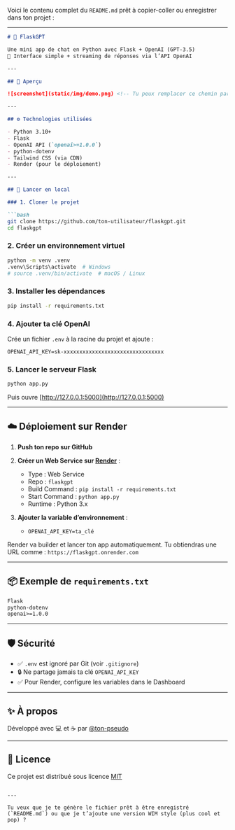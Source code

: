 Voici le contenu complet du `README.md` prêt à copier-coller ou enregistrer dans ton projet :

---

````markdown
# 🧠 FlaskGPT

Une mini app de chat en Python avec Flask + OpenAI (GPT-3.5)  
💬 Interface simple + streaming de réponses via l’API OpenAI

---

## 🚀 Aperçu

![screenshot](static/img/demo.png) <!-- Tu peux remplacer ce chemin par une image réelle ou le supprimer -->

---

## ⚙️ Technologies utilisées

- Python 3.10+
- Flask
- OpenAI API (`openai>=1.0.0`)
- python-dotenv
- Tailwind CSS (via CDN)
- Render (pour le déploiement)

---

## 🧪 Lancer en local

### 1. Cloner le projet

```bash
git clone https://github.com/ton-utilisateur/flaskgpt.git
cd flaskgpt
````

### 2. Créer un environnement virtuel

```bash
python -m venv .venv
.venv\Scripts\activate  # Windows
# source .venv/bin/activate  # macOS / Linux
```

### 3. Installer les dépendances

```bash
pip install -r requirements.txt
```

### 4. Ajouter ta clé OpenAI

Crée un fichier `.env` à la racine du projet et ajoute :

```env
OPENAI_API_KEY=sk-xxxxxxxxxxxxxxxxxxxxxxxxxxxxxxxx
```

### 5. Lancer le serveur Flask

```bash
python app.py
```

Puis ouvre [http://127.0.0.1:5000](http://127.0.0.1:5000)

---

## ☁️ Déploiement sur Render

1. **Push ton repo sur GitHub**
2. **Créer un Web Service sur [Render](https://render.com)** :

   * Type : Web Service
   * Repo : `flaskgpt`
   * Build Command : `pip install -r requirements.txt`
   * Start Command : `python app.py`
   * Runtime : Python 3.x
3. **Ajouter la variable d’environnement** :

   * `OPENAI_API_KEY=ta_clé`

Render va builder et lancer ton app automatiquement. Tu obtiendras une URL comme :
`https://flaskgpt.onrender.com`

---

## 📦 Exemple de `requirements.txt`

```txt
Flask
python-dotenv
openai>=1.0.0
```

---

## 🛡️ Sécurité

* ✅ `.env` est ignoré par Git (voir `.gitignore`)
* 🔒 Ne partage jamais ta clé `OPENAI_API_KEY`
* ✅ Pour Render, configure les variables dans le Dashboard

---

## ✨ À propos

Développé avec 💻 et ☕ par [@ton-pseudo](https://github.com/ton-utilisateur)

---

## 📄 Licence

Ce projet est distribué sous licence [MIT](LICENSE)

```

---

Tu veux que je te génère le fichier prêt à être enregistré (`README.md`) ou que je t’ajoute une version WIM style (plus cool et pop) ?
```
